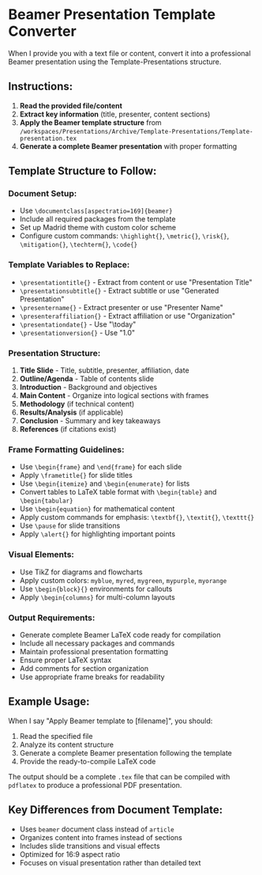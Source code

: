 # Beamer Presentation Template Converter

When I provide you with a text file or content, convert it into a professional Beamer presentation using the Template-Presentations structure.

## Instructions:

1. **Read the provided file/content**
2. **Extract key information** (title, presenter, content sections)
3. **Apply the Beamer template structure** from `/workspaces/Presentations/Archive/Template-Presentations/Template-presentation.tex`
4. **Generate a complete Beamer presentation** with proper formatting

## Template Structure to Follow:

### Document Setup:
- Use `\documentclass[aspectratio=169]{beamer}`
- Include all required packages from the template
- Set up Madrid theme with custom color scheme
- Configure custom commands: `\highlight{}`, `\metric{}`, `\risk{}`, `\mitigation{}`, `\techterm{}`, `\code{}`

### Template Variables to Replace:
- `\presentationtitle{}` - Extract from content or use "Presentation Title"
- `\presentationsubtitle{}` - Extract subtitle or use "Generated Presentation"
- `\presentername{}` - Extract presenter or use "Presenter Name"
- `\presenteraffiliation{}` - Extract affiliation or use "Organization"
- `\presentationdate{}` - Use "\today"
- `\presentationversion{}` - Use "1.0"

### Presentation Structure:
1. **Title Slide** - Title, subtitle, presenter, affiliation, date
2. **Outline/Agenda** - Table of contents slide
3. **Introduction** - Background and objectives
4. **Main Content** - Organize into logical sections with frames
5. **Methodology** (if technical content)
6. **Results/Analysis** (if applicable)
7. **Conclusion** - Summary and key takeaways
8. **References** (if citations exist)

### Frame Formatting Guidelines:
- Use `\begin{frame}` and `\end{frame}` for each slide
- Apply `\frametitle{}` for slide titles
- Use `\begin{itemize}` and `\begin{enumerate}` for lists
- Convert tables to LaTeX table format with `\begin{table}` and `\begin{tabular}`
- Use `\begin{equation}` for mathematical content
- Apply custom commands for emphasis: `\textbf{}`, `\textit{}`, `\texttt{}`
- Use `\pause` for slide transitions
- Apply `\alert{}` for highlighting important points

### Visual Elements:
- Use TikZ for diagrams and flowcharts
- Apply custom colors: `myblue`, `myred`, `mygreen`, `mypurple`, `myorange`
- Use `\begin{block}{}` environments for callouts
- Apply `\begin{columns}` for multi-column layouts

### Output Requirements:
- Generate complete Beamer LaTeX code ready for compilation
- Include all necessary packages and commands
- Maintain professional presentation formatting
- Ensure proper LaTeX syntax
- Add comments for section organization
- Use appropriate frame breaks for readability

## Example Usage:
When I say "Apply Beamer template to [filename]", you should:
1. Read the specified file
2. Analyze its content structure
3. Generate a complete Beamer presentation following the template
4. Provide the ready-to-compile LaTeX code

The output should be a complete `.tex` file that can be compiled with `pdflatex` to produce a professional PDF presentation.

## Key Differences from Document Template:
- Uses `beamer` document class instead of `article`
- Organizes content into frames instead of sections
- Includes slide transitions and visual effects
- Optimized for 16:9 aspect ratio
- Focuses on visual presentation rather than detailed text
